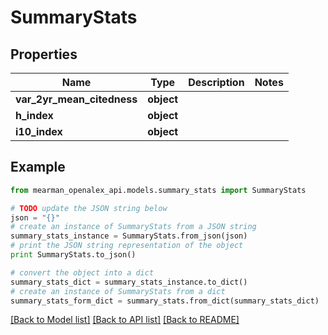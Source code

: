 # SummaryStats


## Properties

Name | Type | Description | Notes
------------ | ------------- | ------------- | -------------
**var_2yr_mean_citedness** | **object** |  | 
**h_index** | **object** |  | 
**i10_index** | **object** |  | 

## Example

```python
from mearman_openalex_api.models.summary_stats import SummaryStats

# TODO update the JSON string below
json = "{}"
# create an instance of SummaryStats from a JSON string
summary_stats_instance = SummaryStats.from_json(json)
# print the JSON string representation of the object
print SummaryStats.to_json()

# convert the object into a dict
summary_stats_dict = summary_stats_instance.to_dict()
# create an instance of SummaryStats from a dict
summary_stats_form_dict = summary_stats.from_dict(summary_stats_dict)
```
[[Back to Model list]](../README.md#documentation-for-models) [[Back to API list]](../README.md#documentation-for-api-endpoints) [[Back to README]](../README.md)


